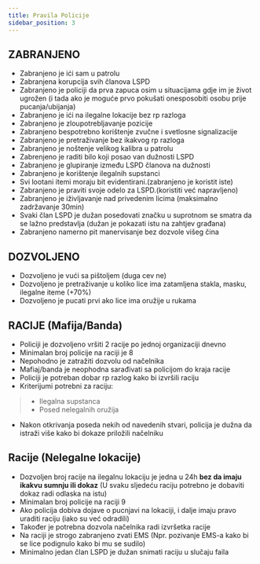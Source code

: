 ```yaml
---
title: Pravila Policije
sidebar_position: 3
---
```


## ZABRANJENO
- Zabranjeno je ići sam u patrolu
- Zabranjena korupcija svih članova LSPD
- Zabranjeno je policiji da prva zapuca osim u situacijama gdje im je život ugrožen (i tada ako je moguće prvo pokušati onesposobiti osobu prije pucanja/ubijanja)
- Zabranjeno je ići na ilegalne lokacije bez rp razloga
- Zabranjeno je zloupotrebljavanje pozicije
- Zabranjeno bespotrebno korištenje zvučne i svetlosne signalizacije
- Zabranjeno je pretraživanje bez ikakvog rp razloga
- Zabranjeno je noštenje velikog kalibra u patrolu
- Zabrenjeno je raditi bilo koji posao van dužnosti LSPD
- Zabranjeno je glupiranje između LSPD članova na dužnosti
- Zabranjeno je korištenje ilegalnih supstanci
- Svi lootani itemi moraju bit evidentirani.(zabranjeno je koristit iste)
- Zabranjeno je praviti svoje odelo za LSPD.(koristiti već napravljeno)
- Zabranjeno je iživljavanje nad privedenim licima (maksimalno zadržavanje 30min)
- Svaki član LSPD je dužan posedovati značku u suprotnom se smatra da se lažno predstavlja (dužan je pokazati istu na zahtjev građana)
- Zabranjeno namerno pit manervisanje bez dozvole višeg čina

## DOZVOLJENO
- Dozvoljeno je vući sa pištoljem (duga cev ne)
- Dozvoljeno je pretraživanje u koliko lice ima zatamljena stakla, masku, ilegalne iteme (+70%)
- Dozvoljeno je pucati prvi ako lice ima oružije u rukama

## RACIJE (Mafija/Banda)
- Policiji je dozvoljeno vršiti 2 racije po jednoj organizaciji dnevno
- Minimalan broj policije na raciji je 8
- Nepohodno je zatražiti dozvolu od načelnika
- Mafiaj/banda je neophodna sarađivati sa policijom do kraja racije
- Policiji je potreban dobar rp razlog kako bi izvršili raciju
- Kriterijumi potrebni za raciju:
>* Ilegalna supstanca
>* Posed nelegalnih oružija
- Nakon otkrivanja poseda nekih od navedenih stvari, policija je dužna da istraži više kako bi dokaze priložili načelniku

## Racije (Nelegalne lokacije)
- Dozvoljen broj racije na ilegalnu lokaciju je jedna u 24h **bez da imaju ikakvu sumnju ili dokaz**  (U svaku sljedeću raciju potrebno je dobaviti dokaz radi odlaska na istu)
- Minimalan broj policije na raciji 9
- Ako policija dobiva dojave o pucnjavi na lokaciji, i dalje imaju pravo uraditi raciju (iako su već odradili)
- Također je potrebna dozvola načelnika radi izvršetka racije
- Na raciji je strogo zabranjeno zvati EMS (Npr. pozivanje EMS-a kako bi se lice podignulo kako bi mu se sudilo)
- Minimalno jedan član LSPD je dužan snimati raciju u slučaju faila